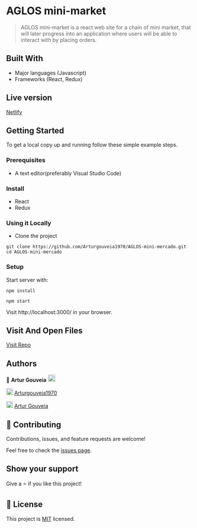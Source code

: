 # AGLOS mini-market

> AGLOS mini-market is a react web site for a chain of mini market, that will later progress into an application where users will be able to interact with by placing orders.  

## Built With

- Major languages (Javascript)
- Frameworks (React, Redux)

## Live version

[Netlify](https://agls-mercadinho.netlify.app)

## Getting Started

To get a local copy up and running follow these simple example steps.

### Prerequisites
- A text editor(preferably Visual Studio Code)

### Install
- React
- Redux

### Using it Locally

- Clone the project
```
git clone https://github.com/Arturgouveia1970/AGLOS-mini-mercado.git
cd AGLOS-mini-mercado
```

### Setup

Start server with:

```
npm install
```
```
npm start
```

Visit http://localhost:3000/ in your browser.

## Visit And Open Files

[Visit Repo](https://github.com/Arturgouveia1970/AGLOS-mini-mercado.git)

## Authors

👤 **Artur Gouveia** <img src="https://emojis.slackmojis.com/emojis/images/1531849430/4246/blob-sunglasses.gif?1531849430" width="20"/>

<img src="https://user-images.githubusercontent.com/67911212/185442918-aa30589c-c9f9-4edb-8955-1036ceebd5c2.png" width="18"/> [Arturgouveia1970](https://github.com/Arturgouveia1970)

<img src="https://user-images.githubusercontent.com/67911212/185442306-ef777855-06ac-4e36-b649-6f0dda869366.png" width="18"/> [Artur Gouveia](https://www.linkedin.com/in/artur-gouveia/)

## 🤝 Contributing

Contributions, issues, and feature requests are welcome!

Feel free to check the [issues page](https://github.com/Arturgouveia1970/AGLOS-mini-mercado/issues).

## Show your support

Give a ⭐️ if you like this project!


## 📝 License

This project is [MIT](./LICENSE.md) licensed.
